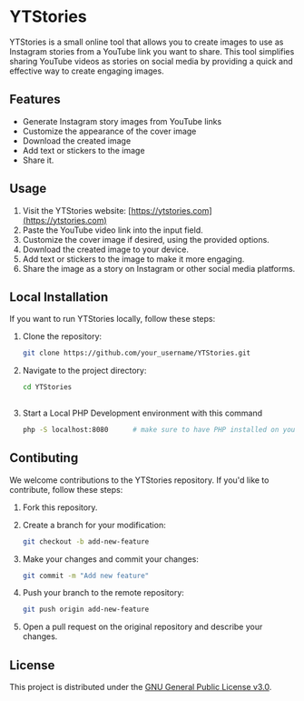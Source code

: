 # YTStories

YTStories is a small online tool that allows you to create images to use as Instagram stories from a YouTube link you want to share. This tool simplifies sharing YouTube videos as stories on social media by providing a quick and effective way to create engaging images.

## Features

- Generate Instagram story images from YouTube links
- Customize the appearance of the cover image
- Download the created image
- Add text or stickers to the image
- Share it.

## Usage

1. Visit the YTStories website: [https://ytstories.com](https://ytstories.com)
2. Paste the YouTube video link into the input field.
3. Customize the cover image if desired, using the provided options.
4. Download the created image to your device.
5. Add text or stickers to the image to make it more engaging.
6. Share the image as a story on Instagram or other social media platforms.

## Local Installation

If you want to run YTStories locally, follow these steps:

1. Clone the repository:

   ```bash
   git clone https://github.com/your_username/YTStories.git
   
2. Navigate to the project directory:

   ```bash
   cd YTStories
  
3. Start a Local PHP Development environment with this command

   ```bash
   php -S localhost:8080      # make sure to have PHP installed on your machine

## Contibuting
We welcome contributions to the YTStories repository. If you'd like to contribute, follow these steps:

1. Fork this repository.
2. Create a branch for your modification:

   ```bash
   git checkout -b add-new-feature

3. Make your changes and commit your changes:

   ```bash
   git commit -m "Add new feature"

4. Push your branch to the remote repository:

   ```bash
   git push origin add-new-feature

5. Open a pull request on the original repository and describe your changes.

## License

This project is distributed under the [GNU General Public License v3.0](LICENSE).
